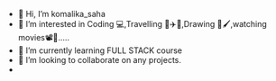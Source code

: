 - 👋 Hi, I’m komalika_saha
- 👀 I’m interested in Coding 💻,Travelling 🧳✈️🚢,Drawing 🎨🖌️,watching movies📽️🍿.....
- 🌱 I’m currently learning FULL STACK course
- 💞️ I’m looking to collaborate on any projects.
- 

<!---
komalika2511/komalika2511 is a ✨ special ✨ repository because its `README.md` (this file) appears on your GitHub profile.
You can click the Preview link to take a look at your changes.
--->
